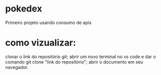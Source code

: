 # pokedex
Primeiro projeto usando consumo de apis
# como vizualizar:
clonar o link do repositório git;
abrir um novo terminal no vs code e dar o comando git clone "link do repositório";
abrir o documento em seu navegador.
